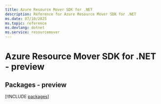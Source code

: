 ```yaml
---
title: Azure Resource Mover SDK for .NET
description: Reference for Azure Resource Mover SDK for .NET
ms.date: 07/10/2025
ms.topic: reference
ms.devlang: dotnet
ms.service: resourcemover
---
```

# Azure Resource Mover SDK for .NET - preview
## Packages - preview
[!INCLUDE [packages](resource-mover-index.md)]